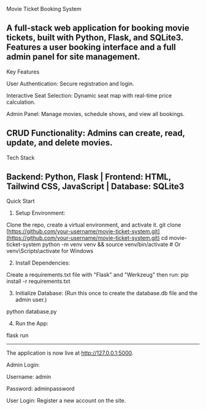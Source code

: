 Movie Ticket Booking System

A full-stack web application for booking movie tickets, built with Python, Flask, and SQLite3. Features a user booking interface and a full admin panel for site management.
-------------------------------------------------------------------------------------------------------------------------------------------------------------------------------
Key Features

User Authentication: Secure registration and login.

Interactive Seat Selection: Dynamic seat map with real-time price calculation.

Admin Panel: Manage movies, schedule shows, and view all bookings.

CRUD Functionality: Admins can create, read, update, and delete movies.
-------------------------------------------------------------------------------------------------------------------------------------------------------------------------------
Tech Stack

Backend: Python, Flask | Frontend: HTML, Tailwind CSS, JavaScript | Database: SQLite3
-------------------------------------------------------------------------------------------------------------------------------------------------------------------------------
Quick Start

1. Setup Environment:

Clone the repo, create a virtual environment, and activate it.
git clone [https://github.com/your-username/movie-ticket-system.git](https://github.com/your-username/movie-ticket-system.git)
cd movie-ticket-system
python -m venv venv && source venv/bin/activate # Or venv\Scripts\activate for Windows


2. Install Dependencies:

Create a requirements.txt file with "Flask" and "Werkzeug" then run:
pip install -r requirements.txt


3. Initialize Database:
(Run this once to create the database.db file and the admin user.)

python database.py


4. Run the App:

flask run

-------------------------------------------------------------------------------------------------------------------------------------------------------------------------------
The application is now live at http://127.0.0.1:5000.

Admin Login:

Username: admin

Password: adminpassword


User Login: Register a new account on the site.

